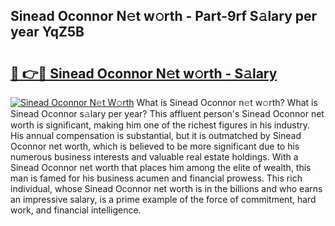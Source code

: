 ## Sinead Oconnor N𝚎t w𝚘rth - Part-9rf S𝚊lary per year YqZ5B

# <h2><a href="http://gc3b2f.nevu.top/?p=Sinead+Oconnor">🔗 👉🔴 Sinead Oconnor N𝚎t w𝚘rth - S𝚊lary</a></h2>

[![Sinead Oconnor N𝚎t W𝚘rth](https://i.imgur.com/Oavwk0R.jpeg)](http://gc3b2f.nevu.top/?p=Sinead+Oconnor)
What is Sinead Oconnor n𝚎t w𝚘rth? What is Sinead Oconnor s𝚊lary per year?
This affluent person's Sinead Oconnor net worth is significant, making him one of the richest figures in his industry. His annual compensation is substantial, but it is outmatched by Sinead Oconnor net worth, which is believed to be more significant due to his numerous business interests and valuable real estate holdings. With a Sinead Oconnor net worth that places him among the elite of wealth, this man is famed for his business acumen and financial prowess. This rich individual, whose Sinead Oconnor net worth is in the billions and who earns an impressive salary, is a prime example of the force of commitment, hard work, and financial intelligence.
